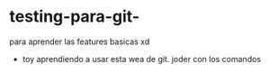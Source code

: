 # testing-para-git-
para aprender las features basicas xd 
- toy aprendiendo a usar esta wea de git. joder con los comandos 
